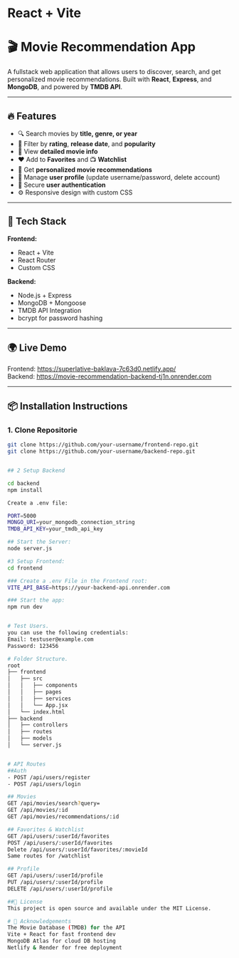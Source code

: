# React + Vite

<!-- This template provides a minimal setup to get React working in Vite with HMR and some ESLint rules.

Currently, two official plugins are available:

- [@vitejs/plugin-react](https://github.com/vitejs/vite-plugin-react/blob/main/packages/plugin-react) uses [Babel](https://babeljs.io/) for Fast Refresh
- [@vitejs/plugin-react-swc](https://github.com/vitejs/vite-plugin-react/blob/main/packages/plugin-react-swc) uses [SWC](https://swc.rs/) for Fast Refresh

## Expanding the ESLint configuration

If you are developing a production application, we recommend using TypeScript with type-aware lint rules enabled. Check out the [TS template](https://github.com/vitejs/vite/tree/main/packages/create-vite/template-react-ts) for information on how to integrate TypeScript and [`typescript-eslint`](https://typescript-eslint.io) in your project. -->

# 🎬 Movie Recommendation App

A fullstack web application that allows users to discover, search, and get personalized movie recommendations. Built with **React**, **Express**, and **MongoDB**, and powered by **TMDB API**.

---

## 🔥 Features

- 🔍 Search movies by **title, genre, or year**
- 🎯 Filter by **rating**, **release date**, and **popularity**
- 📄 View **detailed movie info**
- ❤️ Add to **Favorites** and 📺 **Watchlist**
- 🤖 Get **personalized movie recommendations**
- 👤 Manage **user profile** (update username/password, delete account)
- 🔐 Secure **user authentication**
- ⚙️ Responsive design with custom CSS

---

## 🚀 Tech Stack

**Frontend:**
- React + Vite
- React Router
- Custom CSS

**Backend:**
- Node.js + Express
- MongoDB + Mongoose
- TMDB API Integration
- bcrypt for password hashing

---

## 🌍 Live Demo

Frontend: https://superlative-baklava-7c63d0.netlify.app/  
Backend: https://movie-recommendation-backend-tj1n.onrender.com

---

## 📦 Installation Instructions

### 1. Clone Repositorie

```bash
git clone https://github.com/your-username/frontend-repo.git
git clone https://github.com/your-username/backend-repo.git


## 2 Setup Backend

cd backend
npm install

Create a .env file:

PORT=5000
MONGO_URI=your_mongodb_connection_string
TMDB_API_KEY=your_tmdb_api_key

## Start the Server:
node server.js

#3 Setup Frontend:
cd frontend

### Create a .env File in the Frontend root:
VITE_API_BASE=https://your-backend-api.onrender.com

### Start the app:
npm run dev


# Test Users.
you can use the following credentials:
Email: testuser@example.com
Password: 123456

# Folder Structure.
root
├── frontend
│   ├── src
│   │   ├── components
│   │   ├── pages
│   │   ├── services
│   │   └── App.jsx
│   └── index.html
├── backend
│   ├── controllers
│   ├── routes
│   ├── models
│   └── server.js


# API Routes
##Auth
- POST /api/users/register
- POST /api/users/login

## Movies
GET /api/movies/search?query=
GET /api/movies/:id
GET /api/movies/recommendations/:id

## Favorites & Watchlist
GET /api/users/:userId/favorites
POST /api/users/:userId/favorites
Delete /api/users/:userId/favorites/:movieId
Same routes for /watchlist

## Profile
GET /api/users/:userId/profile
PUT /api/users/:userId/profile
DELETE /api/users/:userId/profile

##📄 License
This project is open source and available under the MIT License.

# 🙌 Acknowledgements
The Movie Database (TMDB) for the API
Vite + React for fast frontend dev
MongoDB Atlas for cloud DB hosting
Netlify & Render for free deployment
